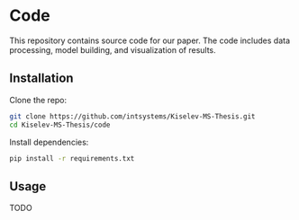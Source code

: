 # Code

This repository contains source code for our paper. The code includes data processing, model building, and visualization of results.

## Installation

Clone the repo:
```bash
git clone https://github.com/intsystems/Kiselev-MS-Thesis.git
cd Kiselev-MS-Thesis/code
```

Install dependencies:
```bash
pip install -r requirements.txt
```

## Usage

TODO
